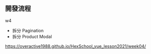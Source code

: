 

## 開發流程

w4

- 拆分 Pagination
- 拆分 Product Modal

https://overactive1988.github.io/HexSchool_vue_lesson2021/week04/